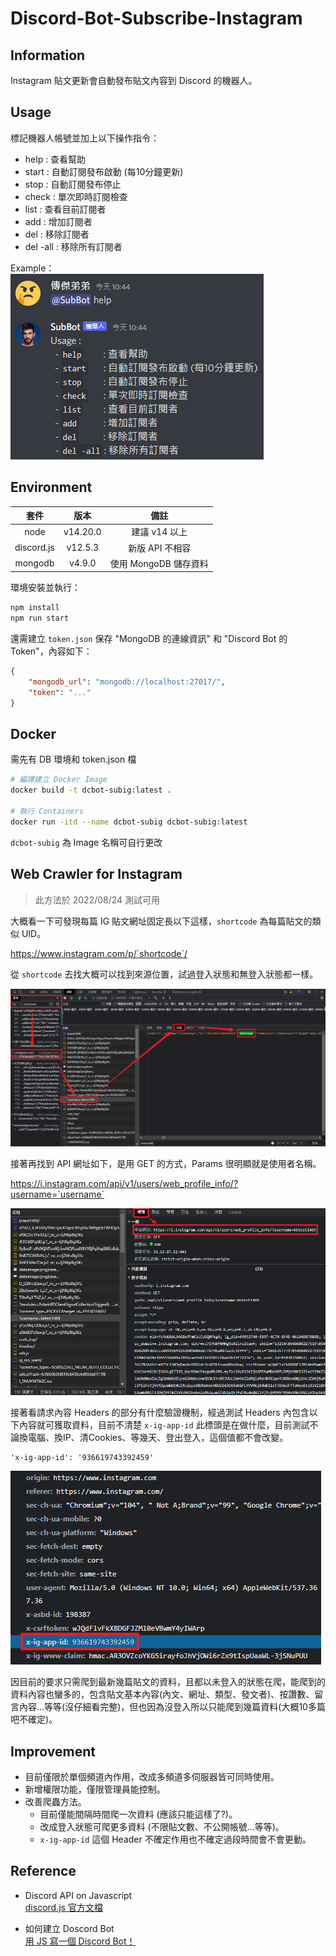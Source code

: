 # Discord-Bot-Subscribe-Instagram

## Information

Instagram 貼文更新會自動發布貼文內容到 Discord 的機器人。

## Usage

標記機器人帳號並加上以下操作指令：  
- help : 查看幫助
- start : 自動訂閱發布啟動 (每10分鐘更新)
- stop : 自動訂閱發布停止
- check : 單次即時訂閱檢查
- list : 查看目前訂閱者
- add : 增加訂閱者
- del : 移除訂閱者
- del -all : 移除所有訂閱者

Example：  
![](images/img_0.png)

## Environment

|套件|版本|備註|
|:-:|:-:|:-:|
|node|v14.20.0|建議 v14 以上|
|discord.js|v12.5.3|新版 API 不相容|
|mongodb|v4.9.0|使用 MongoDB 儲存資料|

環境安裝並執行：
```sh
npm install
npm run start
```

還需建立 `token.json` 保存 "MongoDB 的連線資訊" 和 "Discord Bot 的 Token"，內容如下：  
```json
{
    "mongodb_url": "mongodb://localhost:27017/",
    "token": "..."
}
```

## Docker

需先有 DB 環境和 token.json 檔

```sh
# 編譯建立 Docker Image
docker build -t dcbot-subig:latest .

# 執行 Containers
docker run -itd --name dcbot-subig dcbot-subig:latest
```

`dcbot-subig` 為 Image 名稱可自行更改

## Web Crawler for Instagram

> 此方法於 2022/08/24 測試可用

大概看一下可發現每篇 IG 貼文網址固定長以下這樣，`shortcode` 為每篇貼文的類似 UID。

https://www.instagram.com/p/`shortcode`/

從 `shortcode` 去找大概可以找到來源位置，試過登入狀態和無登入狀態都一樣。

![](images/img_1.png)

接著再找到 API 網址如下，是用 GET 的方式，Params 很明顯就是使用者名稱。

https://i.instagram.com/api/v1/users/web_profile_info/?username=`username`

![](images/img_2.png)

接著看請求內容 Headers 的部分有什麼驗證機制，經過測試 Headers 內包含以下內容就可獲取資料，目前不清楚 `x-ig-app-id` 此標頭是在做什麼，目前測試不論換電腦、換IP、清Cookies、等幾天、登出登入，這個值都不會改變。

```
'x-ig-app-id': '936619743392459'
```

![](images/img_3.png)

因目前的要求只需爬到最新幾篇貼文的資料，且都以未登入的狀態在爬，能爬到的資料內容也蠻多的，包含貼文基本內容(內文、網址、類型、發文者)、按讚數、留言內容...等等(沒仔細看完整)，但也因為沒登入所以只能爬到幾篇資料(大概10多篇吧不確定)。

## Improvement

* 目前僅限於單個頻道內作用，改成多頻道多伺服器皆可同時使用。
* 新增權限功能，僅限管理員能控制。
* 改善爬蟲方法。
    * 目前僅能間隔時間爬一次資料 (應該只能這樣了?)。
    * 改成登入狀態可爬更多資料 (不限貼文數、不公開帳號...等等)。
    * `x-ig-app-id` 這個 Header 不確定作用也不確定過段時間會不會更動。

## Reference
* Discord API on Javascript  
[discord.js 官方文檔](https://discord.js.org/#/)

* 如何建立 Doscord Bot  
[用 JS 寫一個 Discord Bot！](https://b-l-u-e-b-e-r-r-y.github.io/post/DiscordBot01/)
